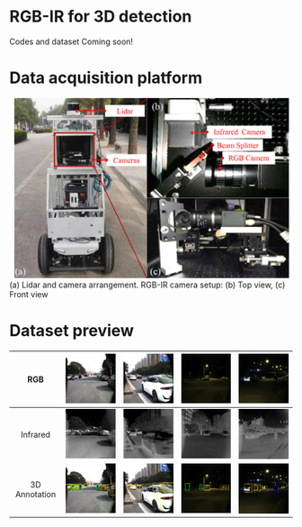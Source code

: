 # RGB-IR for 3D detection
Codes and dataset Coming soon!
# Data acquisition platform
 ![image](rgb_ir_dataset_image/data%20acquisition%20device.png)
(a) Lidar and camera arrangement. RGB-IR camera setup: (b) Top view, (c) Front view
# Dataset preview
 | RGB | ![image](rgb_ir_dataset_image/rgb1.jpg) | ![image](rgb_ir_dataset_image/rgb2.jpg) | ![image](rgb_ir_dataset_image/rgb3.jpg) | ![image](rgb_ir_dataset_image/rgb4.jpg) |
 |:----:| :----:| :----:| :----:| :----:|
 | Infrared | ![image](rgb_ir_dataset_image/ir1.jpg) | ![image](rgb_ir_dataset_image/ir2.jpg) | ![image](rgb_ir_dataset_image/ir3.jpg) | ![image](rgb_ir_dataset_image/ir4.jpg) |
 | 3D Annotation | ![image](rgb_ir_dataset_image/3D1.jpg) | ![image](rgb_ir_dataset_image/3D2.jpg) | ![image](rgb_ir_dataset_image/3D3.jpg) | ![image](rgb_ir_dataset_image/3D4.jpg) |
 

